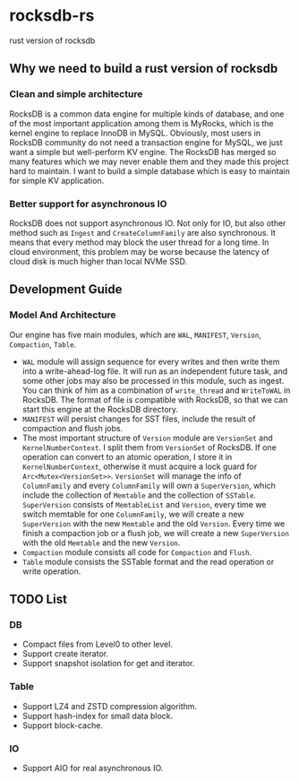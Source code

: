# rocksdb-rs
rust version of rocksdb

## Why we need to build a rust version of rocksdb

### Clean and simple architecture

RocksDB is a common data engine for multiple kinds of database,
and one of the most important application among them is MyRocks, which is the kernel
engine to replace InnoDB in MySQL. Obviously, most users in RocksDB community do not need
a transaction engine for MySQL, we just want a simple but well-perform KV engine.
The RocksDB has merged so many features which we may never enable them and they made this project
hard to maintain. I want to build a simple database which is easy to maintain for simple KV application. 

### Better support for asynchronous IO

RocksDB does not support asynchronous IO. Not only for IO, but also other method such as `Ingest` and `CreateColumnFamily` are 
also synchronous. It means that every method may block the user thread for a long time. In cloud environment, this problem may
be worse because the latency of cloud disk is much higher than local NVMe SSD.

## Development Guide

### Model And Architecture

Our engine has five main modules, which are `WAL`, `MANIFEST`, `Version`, `Compaction`, `Table`.

* `WAL` module will assign sequence for every writes and then write them into a write-ahead-log file. It will run as an
independent future task, and some other jobs may also be processed in this module, such as ingest. 
You can think of him as a combination of `write_thread` and `WriteToWAL` in RocksDB.
The format of file is compatible with RocksDB, so that we can start this engine at the RocksDB directory. 
* `MANIFEST` will persist changes for SST files, include the result of compaction and flush jobs.
* The most important structure of `Version` module are `VersionSet` and `KernelNumberContext`. I split them from `VersionSet` of RocksDB. If one operation can convert to an atomic operation,
I store it in `KernelNumberContext`, otherwise it must acquire a lock guard for `Arc<Mutex<VersionSet>>`. `VersionSet` will manage the info of `ColumnFamily` and every `ColumnFamily` will 
own a `SuperVersion`, which include the collection of `Memtable` and the collection of `SSTable`. `SuperVersion` consists of `MemtableList` and `Version`, 
every time we switch memtable for one `ColumnFamily`, we will create a new `SuperVersion` with the new `Memtable` and the old `Version`. Every time we finish a compaction job or a flush job,
we will create a new `SuperVersion` with the old `Memtable` and the new `Version`.
* `Compaction` module consists all code for `Compaction` and `Flush`.
* `Table` module consists the SSTable format and the read operation or write operation.

## TODO List

### DB

* Compact files from Level0 to other level.
* Support create iterator.
* Support snapshot isolation for get and iterator.

### Table
* Support LZ4 and ZSTD compression algorithm.
* Support hash-index for small data block.
* Support block-cache.

### IO
* Support AIO for real asynchronous IO.
